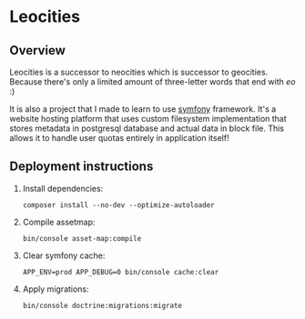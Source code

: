 # Leocities

## Overview

Leocities is a successor to neocities which is successor to geocities. Because
there's only a limited amount of three-letter words that end with *eo* :)

It is also a project that I made to learn to use [symfony](https://symfony.com)
framework. It's a website hosting platform that uses custom filesystem
implementation that stores metadata in postgresql database and actual data in
block file. This allows it to handle user quotas entirely in application
itself!

## Deployment instructions

1. Install dependencies:
    ```
    composer install --no-dev --optimize-autoloader
    ```
2. Compile assetmap:
    ```
    bin/console asset-map:compile
    ```
3. Clear symfony cache:
    ```
    APP_ENV=prod APP_DEBUG=0 bin/console cache:clear
    ```
4. Apply migrations:
    ```
    bin/console doctrine:migrations:migrate
    ```

